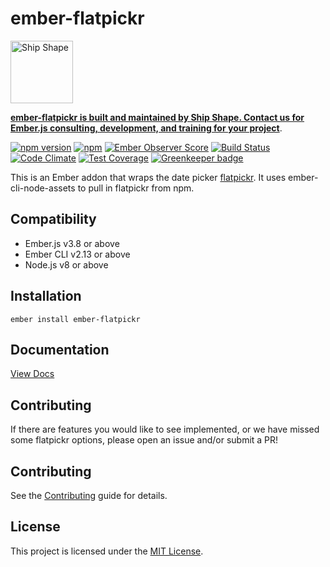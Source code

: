 # ember-flatpickr

<a href="https://shipshape.io/"><img src="http://i.imgur.com/DWHQjA5.png" alt="Ship Shape" width="100" height="100"/></a>

**[ember-flatpickr is built and maintained by Ship Shape. Contact us for Ember.js consulting, development, and training for your project](https://shipshape.io/ember-consulting/)**.

[![npm version](https://badge.fury.io/js/ember-flatpickr.svg)](http://badge.fury.io/js/ember-flatpickr)
[![npm](https://img.shields.io/npm/dm/ember-flatpickr.svg)]()
[![Ember Observer Score](https://emberobserver.com/badges/ember-flatpickr.svg)](https://emberobserver.com/addons/ember-flatpickr)
[![Build Status](https://travis-ci.org/shipshapecode/ember-flatpickr.svg?branch=master)](https://travis-ci.org/shipshapecode/ember-flatpickr)
[![Code Climate](https://codeclimate.com/github/shipshapecode/ember-flatpickr/badges/gpa.svg)](https://codeclimate.com/github/shipshapecode/ember-flatpickr)
[![Test Coverage](https://codeclimate.com/github/shipshapecode/ember-flatpickr/badges/coverage.svg)](https://codeclimate.com/github/shipshapecode/ember-flatpickr/coverage)
[![Greenkeeper badge](https://badges.greenkeeper.io/shipshapecode/ember-flatpickr.svg)](https://greenkeeper.io/)

This is an Ember addon that wraps the date picker [flatpickr](http://chmln.github.io/flatpickr/). It uses ember-cli-node-assets to pull in flatpickr from npm.


Compatibility
------------------------------------------------------------------------------

* Ember.js v3.8 or above
* Ember CLI v2.13 or above
* Node.js v8 or above


Installation
------------------------------------------------------------------------------

`ember install ember-flatpickr`

Documentation
------------------------------------------------------------------------------
[View Docs](https://shipshapecode.github.io/ember-flatpickr/)

Contributing
------------------------------------------------------------------------------

If there are features you would like to see implemented, or we have missed some flatpickr options, please open an issue and/or submit a PR!

Contributing
------------------------------------------------------------------------------

See the [Contributing](CONTRIBUTING.md) guide for details.


License
------------------------------------------------------------------------------

This project is licensed under the [MIT License](LICENSE.md).
